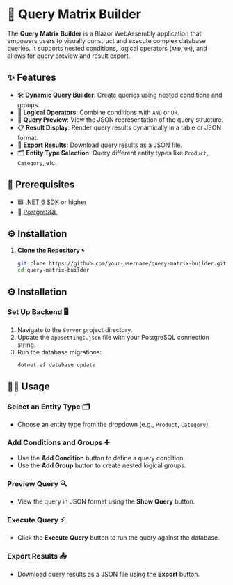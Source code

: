 # 🚀 Query Matrix Builder

The **Query Matrix Builder** is a Blazor WebAssembly application that empowers users to visually construct and execute complex database queries. It supports nested conditions, logical operators (`AND`, `OR`), and allows for query preview and result export.

## ✨ Features

- 🛠️ **Dynamic Query Builder**: Create queries using nested conditions and groups.
- 🔗 **Logical Operators**: Combine conditions with `AND` or `OR`.
- 👀 **Query Preview**: View the JSON representation of the query structure.
- 📋 **Result Display**: Render query results dynamically in a table or JSON format.
- 💾 **Export Results**: Download query results as a JSON file.
- 🗂️ **Entity Type Selection**: Query different entity types like `Product`, `Category`, etc.

## 🛑 Prerequisites

- 🟦 [.NET 6 SDK](https://dotnet.microsoft.com/download/dotnet/6.0) or higher
- 🐘 [PostgreSQL](https://www.postgresql.org/)

## ⚙️ Installation

1. **Clone the Repository** 🌀
   ```bash
   git clone https://github.com/your-username/query-matrix-builder.git
   cd query-matrix-builder

## ⚙️ Installation

### Set Up Backend 🖥️

1. Navigate to the `Server` project directory.
2. Update the `appsettings.json` file with your PostgreSQL connection string.
3. Run the database migrations:
   ```bash
   dotnet ef database update

## 🧑‍💻 Usage

### Select an Entity Type 🗂️
- Choose an entity type from the dropdown (e.g., `Product`, `Category`).

### Add Conditions and Groups ➕
- Use the **Add Condition** button to define a query condition.
- Use the **Add Group** button to create nested logical groups.

### Preview Query 🔍
- View the query in JSON format using the **Show Query** button.

### Execute Query ⚡
- Click the **Execute Query** button to run the query against the database.

### Export Results 📤
- Download query results as a JSON file using the **Export** button.
